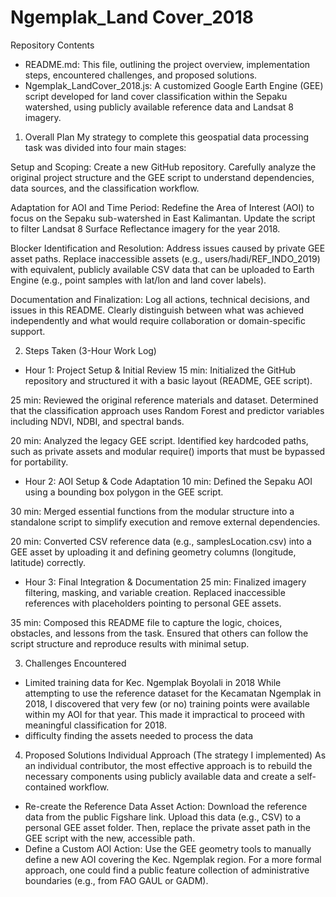 # Ngemplak_Land Cover_2018
Repository Contents
- README.md: This file, outlining the project overview, implementation steps, encountered challenges, and proposed solutions.
- Ngemplak_LandCover_2018.js: A customized Google Earth Engine (GEE) script developed for land cover classification within the Sepaku watershed, using publicly available reference data and Landsat 8 imagery.

1. Overall Plan
My strategy to complete this geospatial data processing task was divided into four main stages:

Setup and Scoping: Create a new GitHub repository. Carefully analyze the original project structure and the GEE script to understand dependencies, data sources, and the classification workflow.

Adaptation for AOI and Time Period: Redefine the Area of Interest (AOI) to focus on the Sepaku sub-watershed in East Kalimantan. Update the script to filter Landsat 8 Surface Reflectance imagery for the year 2018.

Blocker Identification and Resolution: Address issues caused by private GEE asset paths. Replace inaccessible assets (e.g., users/hadi/REF_INDO_2019) with equivalent, publicly available CSV data that can be uploaded to Earth Engine (e.g., point samples with lat/lon and land cover labels).

Documentation and Finalization: Log all actions, technical decisions, and issues in this README. Clearly distinguish between what was achieved independently and what would require collaboration or domain-specific support.

2. Steps Taken (3-Hour Work Log)
- Hour 1: Project Setup & Initial Review
15 min: Initialized the GitHub repository and structured it with a basic layout (README, GEE script).

25 min: Reviewed the original reference materials and dataset. Determined that the classification approach uses Random Forest and predictor variables including NDVI, NDBI, and spectral bands.

20 min: Analyzed the legacy GEE script. Identified key hardcoded paths, such as private assets and modular require() imports that must be bypassed for portability.

- Hour 2: AOI Setup & Code Adaptation
10 min: Defined the Sepaku AOI using a bounding box polygon in the GEE script.

30 min: Merged essential functions from the modular structure into a standalone script to simplify execution and remove external dependencies.

20 min: Converted CSV reference data (e.g., samplesLocation.csv) into a GEE asset by uploading it and defining geometry columns (longitude, latitude) correctly.

- Hour 3: Final Integration & Documentation
25 min: Finalized imagery filtering, masking, and variable creation. Replaced inaccessible references with placeholders pointing to personal GEE assets.

35 min: Composed this README file to capture the logic, choices, obstacles, and lessons from the task. Ensured that others can follow the script structure and reproduce results with minimal setup.

3. Challenges Encountered
- Limited training data for Kec. Ngemplak Boyolali in 2018
While attempting to use the reference dataset for the Kecamatan Ngemplak in 2018, I discovered that very few (or no) training points were available within my AOI for that year. This made it impractical to proceed with meaningful classification for 2018.
- difficulty finding the assets needed to process the data

4. Proposed Solutions
Individual Approach (The strategy I implemented)
As an individual contributor, the most effective approach is to rebuild the necessary components using publicly available data and create a self-contained workflow.
- Re-create the Reference Data Asset
Action: Download the reference data from the public Figshare link. Upload this data (e.g., CSV) to a personal GEE asset folder. Then, replace the private asset path in the GEE script with the new, accessible path.
- Define a Custom AOI
Action: Use the GEE geometry tools to manually define a new AOI covering the Kec. Ngemplak region. For a more formal approach, one could find a public feature collection of administrative boundaries (e.g., from FAO GAUL or GADM).
